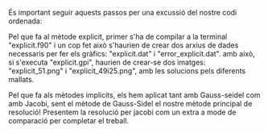 És important seguir aquests passos per una excussió del nostre codi ordenada:

Pel que fa al mètode explicit, primer s'ha de compilar a la terminal "explicit.f90" i un cop fet això s'haurien de crear dos arxius de dades necessaris per fer els gràfics: "explicit.dat" i "error_explicit.dat".
amb això, si s'executa "explicit.gpi", haurien de crear-se dos imatges: "explicit_51.png" i "explicit_49i25.png", amb les solucions pels diferents mallats.

Pel que fa als mètodes implicits, els hem aplicat tant amb Gauss-seidel com amb Jacobi, sent el mètode de Gauss-Sidel el nostre mètode principal de resolució! Presentem la resolució per jacobi com un extra a mode de comparació per completar el treball.

